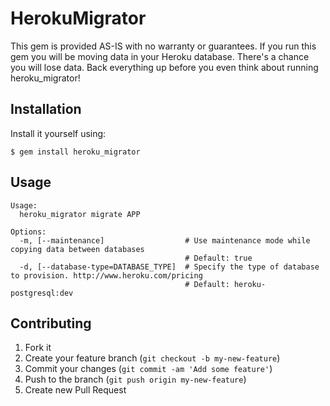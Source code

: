 # HerokuMigrator

This gem is provided AS-IS with no warranty or guarantees. If you run
this gem you will be moving data in your Heroku database. There's a
chance you will lose data. Back everything up before you even think
about running heroku_migrator!

## Installation

Install it yourself using:

    $ gem install heroku_migrator

## Usage

```
Usage:
  heroku_migrator migrate APP

Options:
  -m, [--maintenance]                  # Use maintenance mode while copying data between databases
                                       # Default: true
  -d, [--database-type=DATABASE_TYPE]  # Specify the type of database to provision. http://www.heroku.com/pricing
                                       # Default: heroku-postgresql:dev
```

## Contributing

1. Fork it
2. Create your feature branch (`git checkout -b my-new-feature`)
3. Commit your changes (`git commit -am 'Add some feature'`)
4. Push to the branch (`git push origin my-new-feature`)
5. Create new Pull Request
